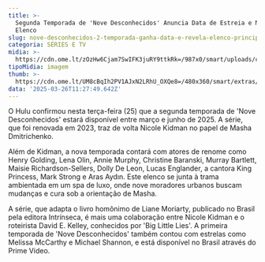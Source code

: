 ```yaml
---
title: >-
  Segunda Temporada de 'Nove Desconhecidos' Anuncia Data de Estreia e Novo
  Elenco
slug: nove-desconhecidos-2-temporada-ganha-data-e-revela-elenco-principal
categoria: SÉRIES E TV
midia: >-
  https://cdn.ome.lt/zOzHw6Cjam7SwIFK3juRY9ttkRk=/987x0/smart/uploads/conteudo/fotos/Design_sem_nome_-_2025-03-25T184809.750.png
tipoMidia: imagem
thumb: >-
  https://cdn.ome.lt/UM8cBqIh2PV1AJxN2LRhU_OXQe8=/480x360/smart/extras/conteudos/Design_sem_nome_-_2025-03-25T184809.750.png
data: '2025-03-26T11:27:49.642Z'
---
```


O Hulu confirmou nesta terça-feira (25) que a segunda temporada de 'Nove Desconhecidos' estará disponível entre março e junho de 2025. A série, que foi renovada em 2023, traz de volta Nicole Kidman no papel de Masha Dmitrichenko.

Além de Kidman, a nova temporada contará com atores de renome como Henry Golding, Lena Olin, Annie Murphy, Christine Baranski, Murray Bartlett, Maisie Richardson-Sellers, Dolly De Leon, Lucas Englander, a cantora King Princess, Mark Strong e Aras Aydın. Este elenco se junta à trama ambientada em um spa de luxo, onde nove moradores urbanos buscam mudanças e cura sob a orientação de Masha.

A série, que adapta o livro homônimo de Liane Moriarty, publicado no Brasil pela editora Intrínseca, é mais uma colaboração entre Nicole Kidman e o roteirista David E. Kelley, conhecidos por 'Big Little Lies'. A primeira temporada de 'Nove Desconhecidos' também contou com estrelas como Melissa McCarthy e Michael Shannon, e está disponível no Brasil através do Prime Video.
